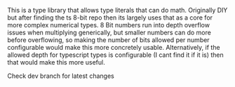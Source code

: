 This is a type library that allows type literals that can do math. Originally DIY but after finding the ts 8-bit repo then its largely uses that as a core for more complex numerical types. 8 Bit numbers run into depth overflow issues when multiplying generically, but smaller numbers can do more before overflowing, so making the number of bits allowed per number configurable would make this more concretely usable. Alternatively, if the allowed depth for typescript types is configurable (I cant find it if it is) then that would make this more useful.

Check dev branch for latest changes
